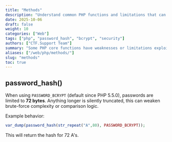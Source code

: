 ```yaml
---
title: "Methods"
description: "Understand common PHP functions and limitations that can lead to vulnerabilities or bypasses."
date: 2025-10-06
draft: false
weight: 10
categories: ["Web"]
tags: ["php", "password_hash", "bcrypt", "security"]
authors: ["CTF.Support Team"]
summary: "Some PHP core functions have weaknesses or limitations exploitable in CTF contexts, such as length limits in password hashing."
aliases: ["/web/php/methods/"]
slug: "methods"
toc: true
---
```


## password_hash()

When using `PASSWORD_BCRYPT` (default since PHP 5.5.0), passwords are limited to **72 bytes**.
Anything longer is silently truncated, this can weaken brute-force complexity or comparison logic.

Example behavior:

```php
var_dump(password_hash(str_repeat("A",80), PASSWORD_BCRYPT));
```

This will return the hash for 72 A's.
